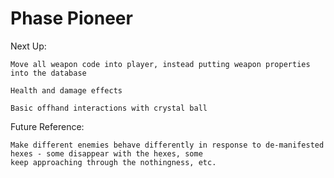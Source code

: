 # Phase Pioneer

Next Up:
	
	Move all weapon code into player, instead putting weapon properties into the database
	
	Health and damage effects
	
	Basic offhand interactions with crystal ball

Future Reference:
	
	Make different enemies behave differently in response to de-manifested hexes - some disappear with the hexes, some
	keep approaching through the nothingness, etc.
